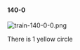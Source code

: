 #### 140-0
![train-140-0-0.png](https://github.com/lil-lab/nlvr/raw/master/nlvr/train/images/52/train-140-0-0.png "train-140-0-0.png")

There is 1 yellow circle